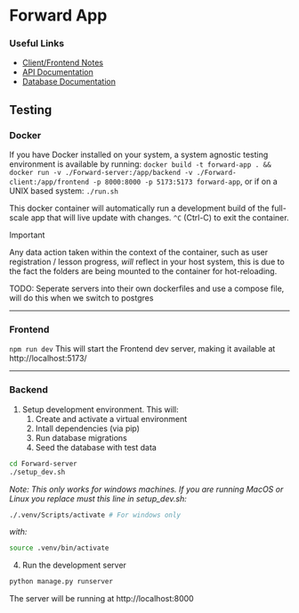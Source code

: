 # Forward App
### Useful Links
- [Client/Frontend Notes](Forward-client/README.md)
- [API Documentation](Forward-server/README.md)
- [Database Documentation](Forward-server/database-diagram.md)

## Testing
### Docker
If you have Docker installed on your system, a system agnostic testing environment is available by running:
`docker build -t forward-app . && docker run -v ./Forward-server:/app/backend -v ./Forward-client:/app/frontend -p 8000:8000 -p 5173:5173 forward-app`, or if on a UNIX based system: `./run.sh`

This docker container will automatically run a development build of the full-scale app that will live update with changes. `^C` (Ctrl-C) to exit the container.

> [!IMPORTANT]  
> Any data action taken within the context of the container, such as user registration / lesson progress, *will* reflect in your host system, this is due to the fact the folders are being mounted to the container for hot-reloading.

TODO: Seperate servers into their own dockerfiles and use a compose file, will do this when we switch to postgres

---

### Frontend
`npm run dev`
This will start the Frontend dev server, making it available at http://localhost:5173/

---
### Backend
1. Setup development environment. This will:
    1. Create and activate a virtual environment
    2. Intall dependencies (via pip)
    3. Run database migrations
    4. Seed the database with test data
```bash
cd Forward-server
./setup_dev.sh
```
*Note: This only works for windows machines. If you are running MacOS or Linux you replace must this line in setup_dev.sh:*
```bash
./.venv/Scripts/activate # For windows only
```
*with:*
```bash
source .venv/bin/activate
```

4. Run the development server
```bash
python manage.py runserver
```
The server will be running at http://localhost:8000
